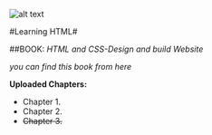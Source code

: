 ![alt text](http://d.gr-assets.com/books/1348805097l/10361330.jpg "logo title text 1")

#Learning HTML#
 

##BOOK: 
*HTML and CSS-Design and build Website*


*you can find this book from here* 


**Uploaded Chapters:**
* Chapter 1.
* Chapter 2.
* ~~Chapter 3.~~




